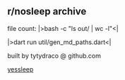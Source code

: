 ## r/nosleep archive

file count: |>bash -c "ls out/ | wc -l"<|

|>dart run util/gen_md_paths.dart<|

built by tytydraco @ github.com

[yessleep](https://www.github.com/tytydraco/yessleep)